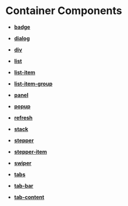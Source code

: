 # Container Components<a name="EN-US_TOPIC_0000001162494593"></a>

-   **[badge](badge.md)**  

-   **[dialog](dialog.md)**  

-   **[div](div.md)**  

-   **[list](list.md)**  

-   **[list-item](list-item.md)**  

-   **[list-item-group](list-item-group.md)**  

-   **[panel](panel.md)**  

-   **[popup](popup.md)**  

-   **[refresh](refresh.md)**  

-   **[stack](stack.md)**  

-   **[stepper](stepper.md)**  

-   **[stepper-item](stepper-item.md)**  

-   **[swiper](swiper.md)**  

-   **[tabs](tabs.md)**  

-   **[tab-bar](tab-bar.md)**  

-   **[tab-content](tab-content.md)**  


